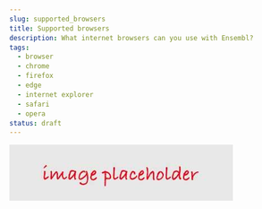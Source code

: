 ```yaml
---
slug: supported_browsers
title: Supported browsers
description: What internet browsers can you use with Ensembl?
tags:
  - browser
  - chrome
  - firefox
  - edge
  - internet explorer
  - safari
  - opera
status: draft
---
```


![](../../../../placeholder.jpg)
